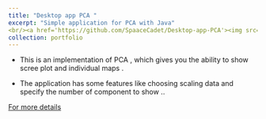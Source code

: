 ```yaml
---
title: "Desktop app PCA "
excerpt: "Simple application for PCA with Java"
<br/><a href='https://github.com/SpaaceCadet/Desktop-app-PCA'><img src='/pca.png'></a>"
collection: portfolio
---
```

- This is an implementation of PCA , which gives you the ability to show scree plot and individual maps .

- The application has some features like choosing scaling data and specify the number of component to show ..

<a href='https://github.com/SpaaceCadet/Desktop-app-PCA'>For more details</a>

